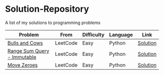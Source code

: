 # Solution-Repository
A list of my solutions to programming problems

Problem | From | Difficulty | Language | Link
------------ | ------------- | ------------- | ------------- | -------------
[Bulls and Cows](https://leetcode.com/problems/bulls-and-cows/) | LeetCode | Easy | Python | [Solution](https://github.com/jfsaaved/Solution-Repository/blob/master/LeetCode/Easy/Python/Bulls-and-Cows.py)
[Range Sum Query - Immutable](https://leetcode.com/problems/range-sum-query-immutable/) | LeetCode | Easy | Python | [Solution](https://github.com/jfsaaved/Solution-Repository/blob/master/LeetCode/Easy/Python/Range-Sum-Query-Immutable.py)
[Move Zeroes](https://leetcode.com/problems/move-zeroes/) | LeetCode | Easy | Python | [Solution](https://github.com/jfsaaved/Solution-Repository/blob/master/LeetCode/Easy/Python/Range-Sum-Query-Immutable.py)
